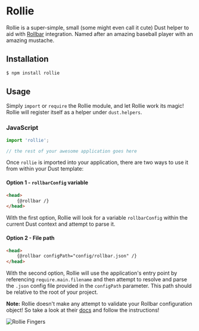 
# Rollie

Rollie is a super-simple, small (some might even call it cute) Dust helper to aid with [Rollbar](https://www.rollbar.com) integration. Named after an amazing baseball player with an amazing mustache. 

## Installation
```bash
$ npm install rollie
```

## Usage
Simply `import` or `require` the Rollie module, and let Rollie work its magic! Rollie will register itself as a helper under `dust.helpers`.

### JavaScript
```javascript
import 'rollie';

// the rest of your awesome application goes here
```

Once `rollie` is imported into your application, there are two ways to use it from within your Dust template:

#### Option 1 - `rollbarConfig` variable
```html
<head>
    {@rollbar /}
</head>
```
With the first option, Rollie will look for a variable `rollbarConfig` within the current Dust context and attempt to parse it.

#### Option 2 - File path
```html
<head>
    {@rollbar configPath="config/rollbar.json" /}
</head>
```
With the second option, Rollie will use the application's entry point by referencing `require.main.filename` and then attempt to resolve and parse the `.json` config file provided in the `configPath` parameter. This path should be relative to the root of your project.

**Note:** Rollie doesn't make any attempt to validate your Rollbar configuration object! So take a look at their [docs](https://rollbar.com/docs/notifier/rollbar.js/) and follow the instructions!

![Rollie Fingers](https://i.imgur.com/QUhKvJ7.jpg)


